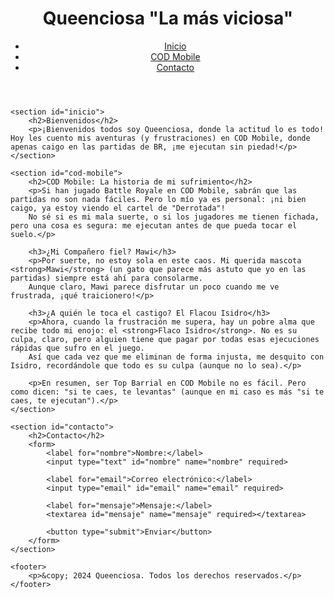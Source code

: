 <!DOCTYPE html>
<html lang="es">
<head>
    <meta charset="UTF-8">
    <meta http-equiv="X-UA-Compatible" content="IE=edge">
    <meta name="viewport" content="width=device-width, initial-scale=1.0">
    <title>Queenciosa "La más viciosa" - COD Mobile</title>
    <link rel="stylesheet" href="styles.css">
</head>
<body>
    <header>
        <h1>Queenciosa "La más viciosa"</h1>
        <nav>
            <ul>
                <li><a href="#inicio">Inicio</a></li>
                <li><a href="#cod-mobile">COD Mobile</a></li>
                <li><a href="#contacto">Contacto</a></li>
            </ul>
        </nav>
    </header>

    <section id="inicio">
        <h2>Bienvenidos</h2>
        <p>¡Bienvenidos todos soy Queenciosa, donde la actitud lo es todo! Hoy les cuento mis aventuras (y frustraciones) en COD Mobile, donde apenas caigo en las partidas de BR, ¡me ejecutan sin piedad!</p>
    </section>

    <section id="cod-mobile">
        <h2>COD Mobile: La historia de mi sufrimiento</h2>
        <p>Si han jugado Battle Royale en COD Mobile, sabrán que las partidas no son nada fáciles. Pero lo mío ya es personal: ¡ni bien caigo, ya estoy viendo el cartel de "Derrotada"! 
        No sé si es mi mala suerte, o si los jugadores me tienen fichada, pero una cosa es segura: me ejecutan antes de que pueda tocar el suelo.</p>
        
        <h3>¿Mi Compañero fiel? Mawi</h3>
        <p>Por suerte, no estoy sola en este caos. Mi querida mascota <strong>Mawi</strong> (un gato que parece más astuto que yo en las partidas) siempre está ahí para consolarme. 
        Aunque claro, Mawi parece disfrutar un poco cuando me ve frustrada, ¡qué traicionero!</p>
        
        <h3>¿A quién le toca el castigo? El Flacou Isidro</h3>
        <p>Ahora, cuando la frustración me supera, hay un pobre alma que recibe todo mi enojo: el <strong>Flaco Isidro</strong>. No es su culpa, claro, pero alguien tiene que pagar por todas esas ejecuciones rápidas que sufro en el juego. 
        Así que cada vez que me eliminan de forma injusta, me desquito con Isidro, recordándole que todo es su culpa (aunque no lo sea).</p>
        
        <p>En resumen, ser Top Barrial en COD Mobile no es fácil. Pero como dicen: "si te caes, te levantas" (aunque en mi caso es más "si te caes, te ejecutan").</p>
    </section>

    <section id="contacto">
        <h2>Contacto</h2>
        <form>
            <label for="nombre">Nombre:</label>
            <input type="text" id="nombre" name="nombre" required>
            
            <label for="email">Correo electrónico:</label>
            <input type="email" id="email" name="email" required>

            <label for="mensaje">Mensaje:</label>
            <textarea id="mensaje" name="mensaje" required></textarea>

            <button type="submit">Enviar</button>
        </form>
    </section>

    <footer>
        <p>&copy; 2024 Queenciosa. Todos los derechos reservados.</p>
    </footer>
</body>
</html>
